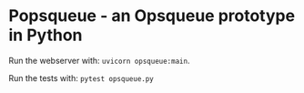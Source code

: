 # Popsqueue - an Opsqueue prototype in Python

Run the webserver with: `uvicorn opsqueue:main`.

Run the tests with: `pytest opsqueue.py`